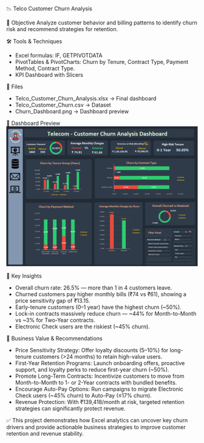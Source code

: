 📉 Telco Customer Churn Analysis

📌 Objective
Analyze customer behavior and billing patterns to identify churn risk and recommend strategies for retention.

🛠️ Tools & Techniques
- Excel formulas: IF, GETPIVOTDATA
- PivotTables & PivotCharts: Churn by Tenure, Contract Type, Payment Method, Contract Type.  
- KPI Dashboard with Slicers  

📂 Files
- Telco_Customer_Churn_Analysis.xlsx → Final dashboard  
- Telco_Customer_Churn.csv → Dataset  
- Churn_Dashboard.png → Dashboard preview  

📸 Dashboard Preview
![Dashboard](Customer_Churn_Analysis/Churn_Dashboard.png)

🔑 Key Insights
- Overall churn rate: 26.5% — more than 1 in 4 customers leave. 
- Churned customers pay higher monthly bills (₹74 vs ₹61), showing a price sensitivity gap of ₹13.15.
- Early-tenure customers (0–1 year) have the highest churn (~50%).  
- Lock-in contracts massively reduce churn — ~44% for Month-to-Month vs ~3% for Two-Year contracts.
- Electronic Check users are the riskiest (~45% churn).

🚀 Business Value & Recommendations

- Price Sensitivity Strategy: Offer loyalty discounts (5–10%) for long-tenure customers (>24 months) to retain high-value users.
- First-Year Retention Programs: Launch onboarding offers, proactive support, and loyalty perks to reduce first-year churn (~50%).
- Promote Long-Term Contracts: Incentivize customers to move from Month-to-Month to 1- or 2-Year contracts with bundled benefits.
- Encourage Auto-Pay Options: Run campaigns to migrate Electronic Check users (~45% churn) to Auto-Pay (≤17% churn).
- Revenue Protection: With ₹139,418/month at risk, targeted retention strategies can significantly protect revenue.

✅ This project demonstrates how Excel analytics can uncover key churn drivers and provide actionable business strategies to improve customer retention and revenue stability.
